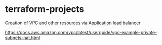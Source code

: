 # terraform-projects

Creation of VPC and other resources via Application load balancer


https://docs.aws.amazon.com/vpc/latest/userguide/vpc-example-private-subnets-nat.html

